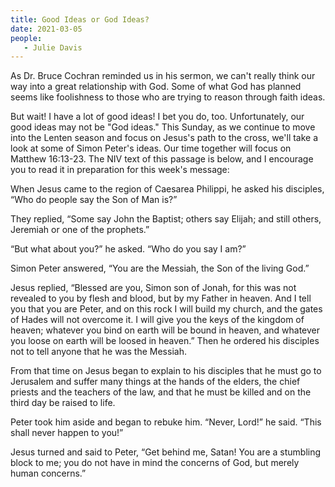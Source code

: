 ```yaml
---
title: Good Ideas or God Ideas?
date: 2021-03-05
people: 
   - Julie Davis
---
```


As Dr. Bruce Cochran reminded us in his sermon, we can't really think our way into a great relationship with God. Some of what God has planned seems like foolishness to those who are trying to reason through faith ideas.

But wait! I have a lot of good ideas! I bet you do, too. Unfortunately, our good ideas may not be "God ideas." This Sunday, as we continue to move into the Lenten season and focus on Jesus's path to the cross, we'll take a look at some of Simon Peter's ideas. Our time together will focus on Matthew 16:13-23. The NIV text of this passage is below, and I encourage you to read it in preparation for this week's message:

When Jesus came to the region of Caesarea Philippi, he asked his disciples, “Who do people say the Son of Man is?”

They replied, “Some say John the Baptist; others say Elijah; and still others, Jeremiah or one of the prophets.”

“But what about you?” he asked. “Who do you say I am?”

Simon Peter answered, “You are the Messiah, the Son of the living God.”

Jesus replied, “Blessed are you, Simon son of Jonah, for this was not revealed to you by flesh and blood, but by my Father in heaven. And I tell you that you are Peter, and on this rock I will build my church, and the gates of Hades will not overcome it. I will give you the keys of the kingdom of heaven; whatever you bind on earth will be bound in heaven, and whatever you loose on earth will be loosed in heaven.” Then he ordered his disciples not to tell anyone that he was the Messiah.

From that time on Jesus began to explain to his disciples that he must go to Jerusalem and suffer many things at the hands of the elders, the chief priests and the teachers of the law, and that he must be killed and on the third day be raised to life.

Peter took him aside and began to rebuke him. “Never, Lord!” he said. “This shall never happen to you!”

Jesus turned and said to Peter, “Get behind me, Satan! You are a stumbling block to me; you do not have in mind the concerns of God, but merely human concerns.”
